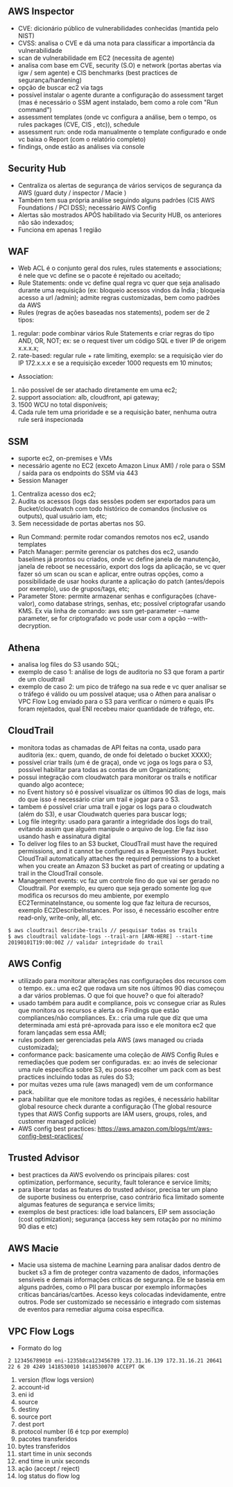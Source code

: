 AWS Inspector
--------------

- CVE: dicionário público de vulnerabilidades conhecidas (mantida pelo NIST)
- CVSS: analisa o CVE e dá uma nota para classificar a importância da vulnerabilidade
- scan de vulnerabilidade em EC2 (necessita de agente)
- analisa com base em CVE, security (S.O) e network (portas abertas via igw / sem agente) e CIS benchmarks (best practices de segurança/hardening)
- opção de buscar ec2 via tags
- possível instalar o agente durante a configuração do assessment target (mas é necessário o SSM agent instalado, bem como a role com "Run command")
- assessment templates (onde vc configura a análise, bem o tempo, os rules packages (CVE, CIS , etc)), schedule
- assessment run: onde roda manualmente o template configurado e onde vc baixa o Report (com o relatório completo)
- findings, onde estão as análises via console

Security Hub
-------------- 

- Centraliza os alertas de segurança de vários serviços de segurança da AWS (guard duty / inspector / Macie )
- Também tem sua própria análise seguindo alguns padrões (CIS AWS Foundations / PCI DSS); necessário AWS Config
- Alertas são mostrados APÓS habilitado via Security HUB, os anteriores não são indexados;
- Funciona em apenas 1 região

WAF
----

- Web ACL é o conjunto geral dos rules, rules statements e associations; é nele que vc define se o pacote é rejeitado ou aceitado;
- Rule Statements: onde vc define qual regra vc quer que seja analisado durante uma requisição (ex: bloqueio acessos vindos da Índia ; bloqueia acesso a url /admin); admite regras customizadas, bem como padrões da AWS
- Rules (regras de ações baseadas nos statements), podem ser de 2 tipos: 
1. regular: pode combinar vários Rule Statements e criar regras do tipo AND, OR, NOT; ex: se o request tiver um código SQL e tiver IP de origem x.x.x.x;
2.  rate-based: regular rule + rate limiting, exemplo: se a requisição vier do IP 172.x.x.x e se a requisição exceder 1000 requests em 10 minutos;
- Association:
1. não possível de ser atachado diretamente em uma ec2;
2. support association: alb, cloudfront, api gateway;
3. 1500 WCU no total disponíveis;
4. Cada rule tem uma prioridade e se a requisição bater, nenhuma outra rule será inspecionada

SSM
----

- suporte ec2, on-premises e VMs
- necessário agente no EC2 (exceto Amazon Linux AMI) / role para o SSM / saída para os endpoints do SSM via 443
- Session Manager
1. Centraliza acesso dos ec2;
2. Audita os acessos (logs das sessões podem ser exportados para um Bucket/cloudwatch com todo histórico de comandos (inclusive os outputs), qual usuário iam, etc;
3. Sem necessidade de portas abertas nos SG.
- Run Command: permite rodar comandos remotos nos ec2, usando templates
- Patch Manager: permite gerenciar os patches dos ec2, usando baselines já prontos ou criados, onde vc define janela de manutenção, janela de reboot se necessário, export dos logs da aplicação, se vc quer fazer só um scan ou scan e aplicar, entre outras opções, como a possibilidade de usar hooks durante a aplicação do patch (antes/depois por exemplo), uso de grupos/tags, etc;
- Parameter Store: permite armazenar senhas e configurações (chave-valor), como database strings, senhas, etc; possível criptografar usando KMS. Ex via linha de comando: aws ssm get-parameter --name parameter, se for criptografado vc pode usar com a opção --with-decryption.

Athena
-------

- analisa log files do S3 usando SQL;
- exemplo de caso 1: análise de logs de auditoria no S3 que foram a partir de um cloudtrail
- exemplo de caso 2: um pico de tráfego na sua rede e vc quer analisar se o tráfego é válido ou um possível ataque; usa o Athen para analisar o VPC Flow Log enviado para o S3 para verificar o número e quais IPs foram rejeitados, qual ENI recebeu maior quantidade de tráfego, etc.

CloudTrail
------------

- monitora todas as chamadas de API feitas na conta, usado para auditoria (ex.: quem, quando, de onde foi deletado o bucket XXXX);
- possível criar trails (um é de graça), onde vc joga os logs para o S3, possível habilitar para todas as contas de um Organizations;
- possui integração com cloudwatch para monitorar os trails e notificar quando algo acontece;
- no Event history só é possível visualizar os últimos 90 dias de logs, mais do que isso é necessário criar um trail e jogar para o S3.
- tambem é possível criar uma trail e jogar os logs para o cloudwatch (além do S3), e usar Cloudwatch queries para buscar logs;
- Log file integrity: usado para garantir a integridade dos logs do trail, evitando assim que alguém manipule o arquivo de log. Ele faz isso usando hash e assinatura digital
- To deliver log files to an S3 bucket, CloudTrail must have the required permissions, and it cannot be configured as a Requester Pays bucket. CloudTrail automatically attaches the required permissions to a bucket when you create an Amazon S3 bucket as part of creating or updating a trail in the CloudTrail console.
- Management events: vc faz um controle fino do que vai ser gerado no Cloudtrail. Por exemplo, eu quero que seja gerado somente log que modifica os recursos do meu ambiente, por exemplo EC2TerminateInstance, ou somente log que faz leitura de recursos, exemplo EC2DescribeInstances. Por isso, é necessário escolher entre read-only, write-only, all, etc.

```console
$ aws cloudtrail describe-trails // pesquisar todas os trails
$ aws cloudtrail validate-logs --trail-arn [ARN-HERE] --start-time 20190101T19:00:00Z // validar integridade do trail
```

AWS Config
------------

- utilizado para monitorar alterações nas configurações dos recursos com o tempo. ex.: uma ec2 que rodava um site nos últimos 90 dias começou a dar vários problemas. O que foi que houve? o que foi alterado?
- usado também para audit e compliance, pois vc consegue criar as Rules que monitora os recursos e alerta os Findings que estão compliances/não compliances. Ex.: cria uma rule que diz que uma determinada ami está pré-aprovada para isso e ele monitora ec2 que foram lançadas sem essa AMI;
- rules podem ser gerenciadas pela AWS (aws managed ou criada customizada);
- conformance pack: basicamente uma coleção de AWS Config Rules e remediações que podem ser configuradas. ex: ao invés de selecionar uma rule específica sobre S3, eu posso escolher um pack com as best practices incluindo todas as rules do S3;
- por muitas vezes uma rule (aws managed) vem de um conformance pack.
- para habilitar que ele monitore todas as regiões, é necessário habilitar global resource check durante a configuração (The global resource types that AWS Config supports are IAM users, groups, roles, and customer managed policie)
- AWS config best practices: https://aws.amazon.com/blogs/mt/aws-config-best-practices/

Trusted Advisor
----------------

- best practices da AWS evolvendo os principais pilares: cost optimization, performance, security, fault tolerance e service limits;
- para liberar todas as features do trusted advisor, precisa ter um plano de suporte business ou enterprise, caso contrário fica limitado somente algumas features de segurança e service limits;
- exemplos de best practices: idle load balancers, EIP sem associação (cost optimization); segurança (access key sem rotação por no mínimo 90 dias e etc)

AWS Macie
----------

- Macie usa sistema de machine Learning para analisar dados dentro de bucket s3 a fim de proteger contra vazamento de dados, informações sensíveis e demais informações críticas de segurança. Ele se baseia em alguns padrões, como o PII para buscar por exemplo informações críticas bancárias/cartões. Acesso keys colocadas indevidamente, entre outros. Pode ser customizado se necessário e integrado com sistemas de eventos para remediar alguma coisa específica.

VPC Flow Logs
---------------

- Formato do log

```console
2 123456789010 eni-1235b8ca123456789 172.31.16.139 172.31.16.21 20641 22 6 20 4249 1418530010 1418530070 ACCEPT OK
```

1. version (flow logs version)
2. account-id
3. eni id
4. source
5. destiny
6. source port
7. dest port
8. protocol number (6 é tcp por exemplo)
9. pacotes transferidos
10. bytes transferidos
11. start time in unix seconds
12. end time in unix seconds
13. ação (accept / reject)
14. log status do flow log
